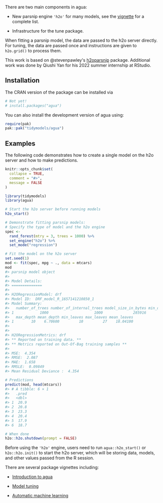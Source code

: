 There are two main components in agua: 

* New parsnip engine `'h2o'` for many models, see the [vignette](https:://agua.tidymodels.org/articles/agua.html) for a complete list. 

* Infrastructure for the tune package. 

When fitting a parsnip model, the data are passed to the h2o server directly. For tuning, the data are passed once and instructions are given to `h2o.grid()` to process them. 

This work is based on @stevenpawley's [h2oparsnip](https://github.com/stevenpawley/h2oparsnip) package. Additional work was done by Qiushi Yan for his 2022 summer internship at RStudio. 

## Installation

The CRAN version of the package can be installed via

```r
# Not yet!
# install.packages("agua")
```

You can also install the development version of agua using:

``` r
require(pak)
pak::pak("tidymodels/agua")
```

## Examples

The following code demonstrates how to create a single model on the h2o server and how to make predictions. 


```r
knitr::opts_chunk$set(
  collapse = TRUE,
  comment = "#>",
  message = FALSE
)
```



```r
library(tidymodels)
library(agua)

# Start the h2o server before running models
h2o_start()

# Demonstrate fitting parsnip models: 
# Specify the type of model and the h2o engine 
spec <-
  rand_forest(mtry = 3, trees = 1000) %>%
  set_engine("h2o") %>%
  set_mode("regression")

# Fit the model on the h2o server
set.seed(1)
mod <- fit(spec, mpg ~ ., data = mtcars)
mod
#> parsnip model object
#> 
#> Model Details:
#> ==============
#> 
#> H2ORegressionModel: drf
#> Model ID:  DRF_model_R_1657141210850_1 
#> Model Summary: 
#>   number_of_trees number_of_internal_trees model_size_in_bytes min_depth
#> 1            1000                     1000              285916         4
#>   max_depth mean_depth min_leaves max_leaves mean_leaves
#> 1        10    6.70600         10         27    18.04100
#> 
#> 
#> H2ORegressionMetrics: drf
#> ** Reported on training data. **
#> ** Metrics reported on Out-Of-Bag training samples **
#> 
#> MSE:  4.354
#> RMSE:  2.087
#> MAE:  1.658
#> RMSLE:  0.09849
#> Mean Residual Deviance :  4.354

# Predictions
predict(mod, head(mtcars))
#> # A tibble: 6 × 1
#>   .pred
#>   <dbl>
#> 1  20.9
#> 2  20.8
#> 3  23.3
#> 4  20.4
#> 5  17.9
#> 6  18.7

# When done
h2o::h2o.shutdown(prompt = FALSE)
```

Before using the `'h2o'` engine, users need to run `agua::h2o_start()` or `h2o::h2o.init()` to start the h2o server, which will be storing data, models, and other values passed from the R session. 

There are several package vignettes including: 

- [Introduction to agua](https://agua.tidymodels.org/articles/agua.html)

- [Model tuning](https://agua.tidymodels.org/articles/tune.html)

- [Automatic machine learning](https://agua.tidymodels.org/articles/auto_ml.html)
